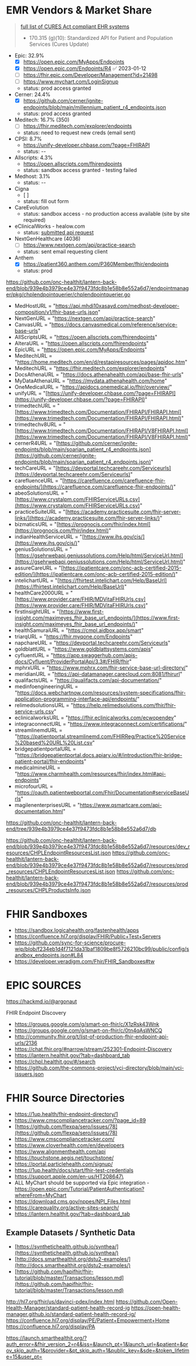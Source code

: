 


# EMR Vendors & Market Share

>[full list of CURES Act compliant EHR systems](https://chpl.healthit.gov/#/search) 
>- 170.315 (g)(10): Standardized API for Patient and Population Services (Cures Update)

- Epic: 32.9%
	- [x] https://open.epic.com/MyApps/Endpoints
	- [x] https://open.epic.com/Endpoints/R4 ✅ 2023-01-12
	- [ ] https://fhir.epic.com/Developer/Management?id=21498
	- [ ] https://www.mychart.com/LoginSignup
	- status: prod access granted
- Cerner: 24.4%
	- [x] https://github.com/cerner/ignite-endpoints/blob/main/millennium_patient_r4_endpoints.json
	- status: prod access granted
- Meditech: 16.7% (350)
	- [ ] https://fhir.meditech.com/explorer/endpoints
	- status: need to request new creds (email sent)
- CPSI: 8.7%
	- https://unify-developer.chbase.com/?page=FHIRAPI
	- status: --
- Allscripts: 4.3%
	- https://open.allscripts.com/fhirendpoints
	- status: sandbox access granted - testing failed
- Medhost: 3.1%
	- status: --
- Cigna
	- [ ]
	- status: fill out form
- CareEvolution
	- status: sandbox access - no production access available (site by site required)
- eClinicalWorks - healow.com
	- status: [submitted api request](https://www.eclinicalworks.com/products-services/interoperability/provider-centric-apps/)
- NextGenHealthcare (4036)
	- [ ] https://www.nextgen.com/api/practice-search
	- status: sent email requesting client
- Anthem
	- [x] https://patient360.anthem.com/P360Member/fhir/endpoints
	- status: prod


https://github.com/onc-healthit/lantern-back-end/blob/939e4b3979ce4e37f9473fdc8b1e58b8e552a6d7/endpointmanager/pkg/chplendpointquerier/chplendpointquerier.go

- MedHostURL = "https://api.mhdi10xasayd.com/medhost-developer-composition/v1/fhir-base-urls.json"
- NextGenURL = "https://nextgen.com/api/practice-search"
- CanvasURL = "https://docs.canvasmedical.com/reference/service-base-urls"
- AllScriptsURL = "https://open.allscripts.com/fhirendpoints"
- AlteraURL = "https://open.allscripts.com/fhirendpoints"
- EpicURL = "https://open.epic.com/MyApps/Endpoints"
- MeditechURL = "https://home.meditech.com/en/d/restapiresources/pages/apidoc.htm"
- MeditechURL = "https://fhir.meditech.com/explorer/endpoints"
- DocsAthenaURL = "https://docs.athenahealth.com/api/base-fhir-urls"
- MyDataAthenaURL = "https://mydata.athenahealth.com/home"
- OneMedicalURL = "https://apidocs.onemedical.io/fhir/overview/"
- unifyURL = "[https://unify-developer.chbase.com/?page=FHIRAPI](https://unify-developer.chbase.com/?page=FHIRAPI)"
- trimedtechURL = "[https://www.trimedtech.com/Documentation/FHIRAPI/FHIRAPI.html](https://www.trimedtech.com/Documentation/FHIRAPI/FHIRAPI.html)"
- trimedtechv8URL = "[https://www.trimedtech.com/Documentation/FHIRAPI/V8FHIRAPI.html](https://www.trimedtech.com/Documentation/FHIRAPI/V8FHIRAPI.html)"
- cernerR4URL = "[https://github.com/cerner/ignite-endpoints/blob/main/soarian_patient_r4_endpoints.json](https://github.com/cerner/ignite-endpoints/blob/main/soarian_patient_r4_endpoints.json)"
- techCareURL = "[https://devportal.techcareehr.com/Serviceurls](https://devportal.techcareehr.com/Serviceurls)"
- carefluenceURL = "[https://carefluence.com/carefluence-fhir-endpoints/](https://carefluence.com/carefluence-fhir-endpoints/)"
- abeoSolutionsURL = "[https://www.crystalpm.com/FHIRServiceURLs.csv](https://www.crystalpm.com/FHIRServiceURLs.csv)"
- practiceSuiteURL = "[https://academy.practicesuite.com/fhir-server-links/](https://academy.practicesuite.com/fhir-server-links/)"
- bizmaticsURL = "[https://prognocis.com/fhir/index.html](https://prognocis.com/fhir/index.html)"
- indianHealthServiceURL = "[https://www.ihs.gov/cis/](https://www.ihs.gov/cis/)"
- geniusSolutionsURL = "[https://gsehrwebapi.geniussolutions.com/Help/html/ServiceUrl.html](https://gsehrwebapi.geniussolutions.com/Help/html/ServiceUrl.html)"
- assureCareURL = "[https://ipatientcare.com/onc-acb-certified-2015-edition/](https://ipatientcare.com/onc-acb-certified-2015-edition/)"
- intelichartURL = "[https://fhirtest.intelichart.com/Help/BaseUrl](https://fhirtest.intelichart.com/Help/BaseUrl)"
- healthCare2000URL = "[https://www.provider.care/FHIR/MDVitaFHIRUrls.csv](https://www.provider.care/FHIR/MDVitaFHIRUrls.csv)"
- firstInsightURL = "[https://www.first-insight.com/maximeyes_fhir_base_url_endpoints/](https://www.first-insight.com/maximeyes_fhir_base_url_endpoints/)"
- healthSamuraiURL = "https://cmpl.aidbox.app/smart"
- triarqURL = "https://fhir.myqone.com/Endpoints"
- napchareURL = "https://devportal.techcareehr.com/Serviceurls"
- goldblattURL = "https://www.goldblattsystems.com/apis"
- cyfluentURL = "https://app.swaggerhub.com/apis-docs/Cyfluent/ProviderPortalApi/3.3#/FHIR/fhir"
- mphrxURL = "https://www.mphrx.com/fhir-service-base-url-directory/"
- meridianURL = "https://api-datamanager.carecloud.com:8081/fhirurl"
- qualifactsURL = "https://qualifacts.com/api-documentation/"
- medinfoengineeringURL = "https://docs.webchartnow.com/resources/system-specifications/fhir-application-programming-interface-api/endpoints/"
- relimedsolutionsURL = "https://help.relimedsolutions.com/fhir/fhir-service-urls.csv"
- eclinicalworksURL = "https://fhir.eclinicalworks.com/ecwopendev"
- integraconnectURL = "https://www.integraconnect.com/certifications/"
- streamlinemdURL = "https://patientportal.streamlinemd.com/FHIRReg/Practice%20Service%20based%20URL%20List.csv"
- bridgepatientportalURL = "https://bridgepatientportal.docs.apiary.io/#/introduction/fhir-bridge-patient-portal/fhir-endpoints"
- medicalmineURL = "https://www.charmhealth.com/resources/fhir/index.html#api-endpoints"
- microfourURL = "https://oauth.patientwebportal.com/Fhir/Documentation#serviceBaseUrls"
- magilenenterprisesURL = "https://www.qsmartcare.com/api-documentation.html"

https://github.com/onc-healthit/lantern-back-end/tree/939e4b3979ce4e37f9473fdc8b1e58b8e552a6d7/db

https://github.com/onc-healthit/lantern-back-end/blob/939e4b3979ce4e37f9473fdc8b1e58b8e552a6d7/resources/dev_resources/CHPLEndpointResourcesList.json
https://github.com/onc-healthit/lantern-back-end/blob/939e4b3979ce4e37f9473fdc8b1e58b8e552a6d7/resources/prod_resources/CHPLEndpointResourcesList.json
https://github.com/onc-healthit/lantern-back-end/blob/939e4b3979ce4e37f9473fdc8b1e58b8e552a6d7/resources/prod_resources/CHPLProductsInfo.json

# FHIR Sandboxes
- https://sandbox.logicahealth.org/fastenhealth/apps
- https://confluence.hl7.org/display/FHIR/Public+Test+Servers
- https://github.com/sync-for-science/procure-wip/blob/f234eb1d4f7121da31baf1809be8f5726210bc99/public/config/sandbox_endpoints.json#L84
- https://developer.veradigm.com/Fhir/FHIR_Sandboxes#tw

# EPIC SOURCES


https://hackmd.io/@argonaut


FHIR Endpoint Discovery
- https://groups.google.com/g/smart-on-fhir/c/X1zRsk43Wnk
- https://groups.google.com/g/smart-on-fhir/c/0tn4qAsWNCQ
- http://community.fhir.org/t/list-of-production-fhir-endpoint-api-urls/2136
- https://chat.fhir.org/#narrow/stream/252301-Endpoint-Discovery
- https://lantern.healthit.gov/?tab=dashboard_tab
- https://chpl.healthit.gov/#/search
- https://github.com/the-commons-project/vci-directory/blob/main/vci-issuers.json

# FHIR Source Directories
- https://1up.health/fhir-endpoint-directory/1
- https://www.cmscompliancetracker.com/?page_id=89
- [https://github.com/flexpa/sero/issues/78](https://github.com/flexpa/sero/issues/78)
- https://www.cmscompliancetracker.com/
- https://www.cloverhealth.com/en/developers
- https://www.alignmenthealth.com/api
- https://touchstone.aegis.net/touchstone/
- https://portal.particlehealth.com/signup/
- https://1up.health/docs/start/fhir-test-credentials
- https://support.apple.com/en-us/HT208647\
- ALL MyChart should be supported via Epic integration - https://open.epic.com/Tutorial/PatientAuthentication?whereFrom=MyChart
- https://download.cms.gov/nppes/NPI_Files.html
- https://carequality.org/active-sites-search/
- https://lantern.healthit.gov/?tab=dashboard_tab


## Example Datasets / Synthetic Data
- [https://synthetichealth.github.io/synthea/](https://synthetichealth.github.io/synthea/)
- [http://docs.smarthealthit.org/dstu2-examples/](http://docs.smarthealthit.org/dstu2-examples/)
- [https://github.com/hapifhir/fhir-tutorial/blob/master/Transactions/lesson.md](https://github.com/hapifhir/fhir-tutorial/blob/master/Transactions/lesson.md)



http://hl7.org/fhir/us/davinci-pdex/index.html
https://github.com/Open-Health-Manager/standard-patient-health-record-ig
https://open-health-manager.github.io/standard-patient-health-record-ig/
https://confluence.hl7.org/display/PE/Patient+Empowerment+Home
https://confluence.hl7.org/display/PA


https://launch.smarthealthit.org/?auth_error=&fhir_version_2=r4&iss=&launch_pt=1&launch_url=&patient=&prov_skip_auth=1&provider=&pt_skip_auth=1&public_key=&sde=&token_lifetime=15&user_pt=


